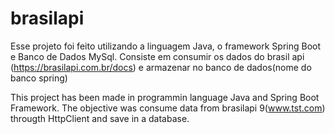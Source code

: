 # brasilapi

Esse projeto foi feito utilizando a linguagem Java, o framework Spring Boot e Banco de Dados MySql. Consiste em consumir os dados do brasil api
(https://brasilapi.com.br/docs) e armazenar no banco de dados(nome do banco spring)

This project has been made in programmin language Java and Spring Boot Framework. The objective was consume data from brasilapi 9(www.tst.com) througth HttpClient and save in a database.
